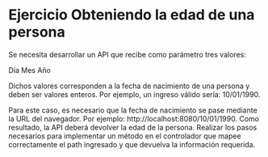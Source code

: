 # Ejercicio Obteniendo la edad de una persona
Se necesita desarrollar un API que recibe como parámetro tres valores:

Día
Mes
Año

Dichos valores corresponden a la fecha de nacimiento de una persona y deben ser valores enteros. Por ejemplo, un ingreso válido sería: 10/01/1990.

Para este caso, es necesario que la fecha de nacimiento se pase mediante la URL del navegador. Por ejemplo: http://localhost:8080/10/01/1990. Como resultado, la API deberá devolver la edad de la persona.
Realizar los pasos necesarios para implementar un método en el controlador que mapee correctamente el path ingresado y que devuelva la información requerida.

